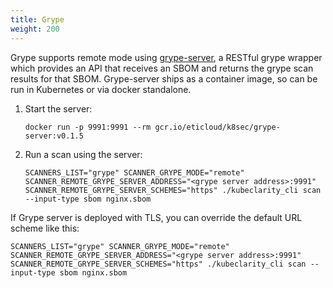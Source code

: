 ```yaml
---
title: Grype
weight: 200
---
```


Grype supports remote mode using [grype-server](https://github.com/portshift/grype-server), a RESTful grype wrapper which provides an API that receives an SBOM and returns the grype scan results for that SBOM. Grype-server ships as a container image, so can be run in Kubernetes or via docker standalone.

1. Start the server:

    ```shell
    docker run -p 9991:9991 --rm gcr.io/eticloud/k8sec/grype-server:v0.1.5
    ```

1. Run a scan using the server:

    ```shell
    SCANNERS_LIST="grype" SCANNER_GRYPE_MODE="remote" SCANNER_REMOTE_GRYPE_SERVER_ADDRESS="<grype server address>:9991" SCANNER_REMOTE_GRYPE_SERVER_SCHEMES="https" ./kubeclarity_cli scan --input-type sbom nginx.sbom
    ```

If Grype server is deployed with TLS, you can override the default URL scheme like this:

```shell
SCANNERS_LIST="grype" SCANNER_GRYPE_MODE="remote" SCANNER_REMOTE_GRYPE_SERVER_ADDRESS="<grype server address>:9991" SCANNER_REMOTE_GRYPE_SERVER_SCHEMES="https" ./kubeclarity_cli scan --input-type sbom nginx.sbom
```

